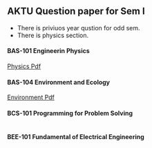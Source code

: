 ## AKTU Question paper for Sem I
- There is priviuos year qustion for odd sem.
- There is physics section.

#### BAS-101 Engineerin Physics
[Physics Pdf]("https://github.com/princekunal101/academic-section/blob/main/Question%20Paper%20AKTU/First%20yr%20(SEM%20I)%202022-23/BAS%20101%20Engg.%20Physics.pdf")
#### BAS-104 Environment and Ecology
[Environment Pdf]("")

#### BCS-101 Programming for Problem Solving
<img src=""/>

#### BEE-101 Fundamental of Electrical Engineering
<img src=""/>